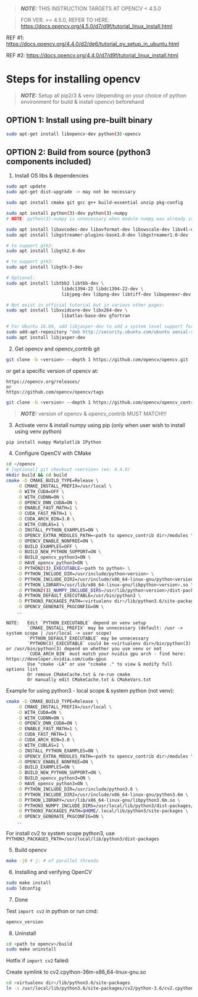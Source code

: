 > **_NOTE:_** THIS INSTRUCTION TARGETS AT OPENCV < 4.5.0

> FOR VER. >= 4.5.0, REFER TO HERE: https://docs.opencv.org/4.5.0/d7/d9f/tutorial_linux_install.html

REF #1: https://docs.opencv.org/4.4.0/d2/de6/tutorial_py_setup_in_ubuntu.html

REF #2: https://docs.opencv.org/4.4.0/d7/d9f/tutorial_linux_install.html

# Steps for installing opencv

> **_NOTE:_** Setup all pip2/3 & venv (depending on your choice of python environment for build & install opencv) beforehand

## OPTION 1: Install using pre-built binary
```sh
sudo apt-get install libopencv-dev python(3)-opencv
```

## OPTION 2: Build from source (python3 components included)
1. Install OS libs & dependencies
```sh
sudo apt update
sudo apt-get dist-upgrade -> may not be necessary

sudo apt install cmake git gcc g++ build-essential unzip pkg-config

sudo apt install python(3)-dev python(3)-numpy
# NOTE: python(3)-numpy is unnecessary when module numpy was already installed using pip(3) or activated python(3) environment has it already

sudo apt install libavcodec-dev libavformat-dev libswscale-dev libv4l-dev
sudo apt install libgstreamer-plugins-base1.0-dev libgstreamer1.0-dev

# to support gtk2:
sudo apt install libgtk2.0-dev

# to support gtk3:
sudo apt install libgtk-3-dev

# Optional:
sudo apt install libtbb2 libtbb-dev \
                     libdc1394-22 libdc1394-22-dev \
                     libjpeg-dev libpng-dev libtiff-dev libopenexr-dev libwebp-dev

# Not exist in official tutorial but in various other pages:
sudo apt install libxvidcore-dev libx264-dev \
                     libatlas-base-dev gfortran

# For Ubuntu 16.04, add libjasper-dev to add a system level support for the JPEG2000 format:
sudo add-apt-repository "deb http://security.ubuntu.com/ubuntu xenial-security main"
sudo apt install libjasper-dev
```

2. Get opencv and opencv_contrib git
```sh
git clone -b <version> --depth 1 https://github.com/opencv/opencv.git
```

or get a specific version of opencv at:

    https://opencv.org/releases/
    or
    https://github.com/opencv/opencv/tags

```sh
git clone -b <version> --depth 1 https://github.com/opencv/opencv_contrib.git
```

> **_NOTE:_** version of opencv & opencv_contrib MUST MATCH!!!

3. Activate venv & install numpy using pip (only when user wish to install using venv python)
```sh
pip install numpy Matplotlib IPython
```

4. Configure OpenCV with CMake
```sh
cd ~/opencv
# [optional] git checkout <version> (ex: 4.4.0)
mkdir build && cd build
cmake -D CMAKE_BUILD_TYPE=Release \
    -D CMAKE_INSTALL_PREFIX=/usr/local \
    -D WITH_CUDA=OFF \
    -D WITH_CUDNN=ON \
    -D OPENCV_DNN_CUDA=ON \
    -D ENABLE_FAST_MATH=1 \
    -D CUDA_FAST_MATH=1 \
    -D CUDA_ARCH_BIN=3.0 \
    -D WITH_CUBLAS=1 \
    -D INSTALL_PYTHON_EXAMPLES=ON \
    -D OPENCV_EXTRA_MODULES_PATH=<path to opencv_contrib dir>/modules \
    -D OPENCV_ENABLE_NONFREE=ON \
    -D BUILD_EXAMPLES=OFF \
    -D BUILD_NEW_PYTHON_SUPPORT=ON \
    -D BUILD_opencv_python3=ON \
    -D HAVE_opencv_python3=ON \
    -D PYTHON2(3)_EXECUTABLE=<path to python> \
    -D PYTHON_INCLUDE_DIR=/usr/include/python<version> \
    -D PYTHON_INCLUDE_DIR2=/usr/include/x86_64-linux-gnu/python<version> \
    -D PYTHON_LIBRARY=/usr/lib/x86_64-linux-gnu/libpython<version>.so \
    -D PYTHON2(3)_NUMPY_INCLUDE_DIRS=/usr/lib/python<version>/dist-packages/numpy/core/include/
    -D PYTHON_DEFAULT_EXECUTABLE=/usr/bin/python3 \
    -D PYTHON3_PACKAGES_PATH=<virtualenv dir>/lib/python3.6/site-packages/ \
    -D OPENCV_GENERATE_PKGCONFIG=ON \
    ..
```
    NOTE:   Edit `PYTHON_EXECUTABLE` depend on venv setup
            `CMAKE_INSTALL_PREFIX` may be unnecessary (default: /usr -> system scope | /usr/local -> user scope)
            `PYTHON_DEFAULT_EXECUTABLE` may be unnecessary
            `PYTHON(3)_EXECUTABLE` could be <virtualenv dir>/bin/python(3) or /usr/bin/python(3) depend on whether you use venv or not
            `CUDA_ARCH_BIN` must match your nvidia gpu arch - find here: https://developer.nvidia.com/cuda-gpus
            Use "cmake -LA" or use "ccmake ." to view & modify full options list
            Or remove CMakeCache.txt & re-run cmake
            Or manually edit CMakeCache.txt & CMakeVars.txt
      
Example for using python3 - local scope & system python (not venv):
```sh
cmake -D CMAKE_BUILD_TYPE=Release \
    -D CMAKE_INSTALL_PREFIX=/usr/local \
    -D WITH_CUDA=ON \
    -D WITH_CUDNN=ON \
    -D OPENCV_DNN_CUDA=ON \
    -D ENABLE_FAST_MATH=1 \
    -D CUDA_FAST_MATH=1 \
    -D CUDA_ARCH_BIN=3.0 \
    -D WITH_CUBLAS=1 \
    -D INSTALL_PYTHON_EXAMPLES=ON \
    -D OPENCV_EXTRA_MODULES_PATH=<path to opencv_contrib dir>/modules \
    -D OPENCV_ENABLE_NONFREE=ON \
    -D BUILD_EXAMPLES=ON \
    -D BUILD_NEW_PYTHON_SUPPORT=ON \
    -D BUILD_opencv_python3=ON \
    -D HAVE_opencv_python3=ON \
    -D PYTHON_INCLUDE_DIR=/usr/include/python3.6 \
    -D PYTHON_INCLUDE_DIR2=/usr/include/x86_64-linux-gnu/python3.6m \
    -D PYTHON_LIBRARY=/usr/lib/x86_64-linux-gnu/libpython3.6m.so \
    -D PYTHON3_NUMPY_INCLUDE_DIRS=/usr/local/lib/python3/dist-packages/numpy/core/include \
    -D PYTHON3_PACKAGES_PATH=$HOME/.local/lib/python3/site-packages \
    -D OPENCV_GENERATE_PKGCONFIG=ON \
    ..
```

For install cv2 to system scope python3, use `PYTHON3_PACKAGES_PATH=/usr/local/lib/python3/dist-packages`

5. Build opencv
```sh
make -j6 # j: # of parallel threads
```

6. Installing and verifying OpenCV
```sh
sudo make install
sudo ldconfig
```

7. Done

Test `import cv2` in python
or run cmd:
```sh
opencv_version
```

8. Uninstall
```sh
cd <path to opencv>/build
sudo make uninstall
```

Hotfix if `import cv2` failed:

Create symlink to cv2.cpython-36m-x86_64-linux-gnu.so
```sh
cd <virtualenv dir>/lib/python3.6/site-packages
ln -s /usr/local/lib/python3.6/site-packages/cv2/python-3.6/cv2.cpython-36m-x86_64-linux-gnu.so cv2.so
```
